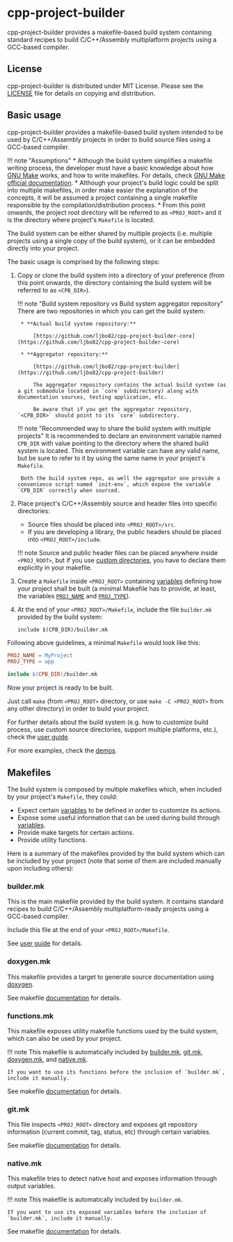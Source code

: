 # cpp-project-builder

cpp-project-builder provides a makefile-based build system containing standard recipes to build C/C++/Assembly multiplatform projects using a GCC-based compiler.

## License

cpp-project-builder is distributed under MIT License. Please see the  [LICENSE](https://github.com/ljbo82/cpp-project-builder/blob/master/LICENSE) file for details on copying and distribution.


## Basic usage

cpp-project-builder provides a makefile-based build system intended to be used by C/C++/Assembly projects in order to build source files using a GCC-based compiler.

!!! note  "Assumptions"
    * Although the build system simplifies a makefile writing process, the developer must have a basic knowledge about how [GNU Make](https://www.gnu.org/software/make/) works, and how to write makefiles. For details, check [GNU Make official documentation](https://www.gnu.org/software/make/manual/make.html).
    * Although your project's build logic could be split into multiple makefiles, in order make easier the explanation of the concepts, it will be assumed a project containing a single makefile responsible by the compilation/distribution process.
    * From this point onwards, the project root directory will be referred to as `<PROJ_ROOT>` and it is the directory where project's `Makefile` is located.

The build system can be either shared by multiple projects (i.e. multiple projects using a single copy of the build system), or it can be embedded directly into your project.

The basic usage is comprised by the following steps:

1. Copy or clone the build system into a directory of your preference (from this point onwards, the directory containing the build system will be referred to as `<CPB_DIR>`).

    !!! note "Build system repository vs Build system aggregator repository"
        There are two repositories in which you can get the build system:

        * **Actual build system repository:**

            [https://github.com/ljbo82/cpp-project-builder-core](https://github.com/ljbo82/cpp-project-builder-core)

        * **Aggregator repository:**

            [https://github.com/ljbo82/cpp-project-builder](https://github.com/ljbo82/cpp-project-builder)

            The aggregator repository contains the actual build system (as a git submodule located in `core` subdirectory) along with documentation sources, testing application, etc.

            Be aware that if you get the aggregator repository, `<CPB_DIR>` should point to its `core` subdirectory.

    !!! note "Recommended way to share the build system with multiple projects"
        It is recommended to declare an environment variable named `CPB_DIR` with value pointing to the directory where the shared build system is located. This environment variable can have any valid name, but be sure to refer to it by using the same name in your project's `Makefile`.

        Both the build system repo, as well the aggregator one provide a convenience script named `init-env`, which expose the variable `CPB_DIR` correctly when sourced.

2. Place project's C/C++/Assembly source and header files into specific directories:

    * Source files should be placed into `<PROJ_ROOT>/src`.
    * If you are developing a library, the public headers should be placed into  `<PROJ_ROOT>/include`.

    !!! note
        Source and public header files can be placed anywhere inside `<PROJ_ROOT>`, but if you use [custom directories](user-guide/#input-directories-and-files), you have to declare them explicitly in your makefile.

3. Create a `Makefile` inside `<PROJ_ROOT>` containing [variables](variables) defining how your project shall be built (a minimal Makefile has to provide, at least, the variables [`PROJ_NAME`](variables/#proj_name) and [`PROJ_TYPE`](variables/#proj_type)).

4. At the end of your `<PROJ_ROOT>/Makefile`, include the file `builder.mk` provided by the build system:

    <pre><code class="language-makefile hljs">include $(CPB_DIR)/builder.mk</code></pre>

Following above guidelines, a minimal `Makefile` would look like this:

```Makefile
PROJ_NAME = MyProject
PROJ_TYPE = app

include $(CPB_DIR)/builder.mk
```

Now your project is ready to be built.

Just call `make` (from `<PROJ_ROOT>` directory, or use `make -C <PROJ_ROOT>` from any other directory) in order to build your project.

For further details about the build system (e.g. how to customize build process, use custom source directories, support multiple platforms, etc.), check the [user guide](user-guide).

For more examples, check the [demos](https://github.com/ljbo82/cpp-project-builder/tree/dev/demos).

## Makefiles

The build system is composed by multiple makefiles which, when included by your project's `Makefile`, they could:

* Expect certain [variables](#../variables) to be defined in order to customize its actions.
* Expose some useful information that can be used during build through [variables](#../variables).
* Provide make targets for certain actions.
* Provide utility functions.

Here is a summary of the makefiles provided by the build system which can be included by your project (note that some of them are included manually upon including others):

### builder.mk

This is the main makefile provided by the build system. It contains standard recipes to build C/C++/Assembly multiplatform-ready projects using a GCC-based compiler.

Include this file at the end of your `<PROJ_ROOT>/Makefile`.

See [user guide](user-guide) for details.

### doxygen.mk

This makefile provides a target to generate source documentation using [doxygen](https://www.doxygen.nl/index.html).

See makefile [documentation](doxygen.mk.md) for details.

### functions.mk

This makefile exposes utility makefile functions used by the build system, which can also be used by your project.

!!! note
    This makefile is automatically included by [builder.mk](#buildermk), [git.mk](#gitmk), [doxygen.mk](#doxygenmk), and [native.mk](#nativemk).

    If you want to use its functions before the inclusion of `builder.mk`, include it manually.

See makefile [documentation](functions.mk.md) for details.

### git.mk

This file inspects `<PROJ_ROOT>` directory and exposes git repository information (current commit, tag, status, etc) through certain variables.

See makefile [documentation](git.mk.md) for details.

### native.mk

This makefile tries to detect native host and exposes information through output variables.

!!! note
    This makefile is automatically included by `builder.mk`.

    If you want to use its exposed variables before the inclusion of `builder.mk`, include it manually.

See makefile [documentation](native.mk.md) for details.
